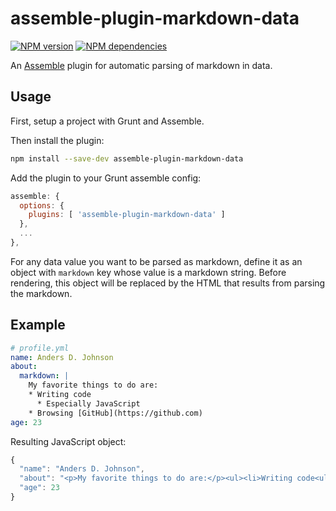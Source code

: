 # assemble-plugin-markdown-data

[![NPM version](https://badge.fury.io/js/assemble-plugin-markdown-data.png)](http://badge.fury.io/js/assemble-plugin-markdown-data)
[![NPM dependencies](https://david-dm.org/AndersDJohnson/assemble-plugin-markdown-data.png)](https://david-dm.org/AndersDJohnson/assemble-plugin-markdown-data)

An [Assemble](http://assemble.io) plugin for automatic parsing of markdown in data.

## Usage

First, setup a project with Grunt and Assemble.

Then install the plugin: 

```sh
npm install --save-dev assemble-plugin-markdown-data
```

Add the plugin to your Grunt assemble config:

```js
assemble: {
  options: {
    plugins: [ 'assemble-plugin-markdown-data' ]
  },
  ...
},
```

For any data value you want to be parsed as markdown,
define it as an object with `markdown` key whose value is a markdown string.
Before rendering, this object will be replaced by the HTML that results from parsing the markdown.

## Example

```yml
# profile.yml
name: Anders D. Johnson
about:
  markdown: |
    My favorite things to do are:
    * Writing code
      * Especially JavaScript
    * Browsing [GitHub](https://github.com)
age: 23
```

Resulting JavaScript object:

```js
{
  "name": "Anders D. Johnson",
  "about": "<p>My favorite things to do are:</p><ul><li>Writing code<ul><li>Especially JavaScript</li></ul></li><li>Browsing <a href=\"https://github.com\">GitHub</a></li></ul>",
  "age": 23
}
```
